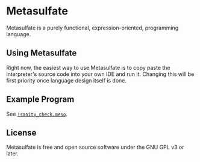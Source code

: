 # Metasulfate

Metasulfate is a purely functional, expression-oriented, programming language.

## Using Metasulfate

Right now, the easiest way to use Metasulfate is to copy paste the interpreter's source code
into your own IDE and run it. Changing this will be first priority once language design itself is done.

## Example Program

See [`!sanity_check.meso`](https://github.com/Iraxon/metasulfate/blob/main/!example.meso).

## License

Metasulfate is free and open source software under the GNU GPL v3 or later.
